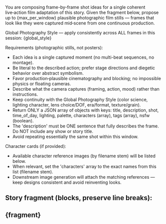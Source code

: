 You are composing frame-by-frame shot ideas for a single coherent live‑action film adaptation of this story. Given the fragment below, propose up to {max_per_window} plausible photographic film stills — frames that look like they were captured mid‑scene from one continuous production.

Global Photography Style — apply consistently across ALL frames in this session:
{global_style}

Requirements (photographic stills, not posters):
- Each idea is a single captured moment (no multi-beat sequences, no montage).
- Be literal to the described action; prefer stage directions and diegetic behavior over abstract symbolism.
- Favor production‑plausible cinematography and blocking; no impossible physics or floating cameras.
- Describe what the camera captures (framing, action, mood) rather than instructions.
- Keep continuity with the Global Photography Style (color science, lighting character, lens choice/DOF, era/format, texture/grain).
- Return ONLY a JSON array of objects with keys: title, description, shot, time_of_day, lighting, palette, characters (array), tags (array), nsfw (boolean).
- The 'description' must be ONE sentence that fully describes the frame. Do NOT include any show or story title.
- Avoid repeating essentially the same shot within this window.

Character cards (if provided):
- Available character reference images (by filename stem) will be listed below.
- When relevant, set the 'characters' array to the exact names from this list (filename stem).
- Downstream image generation will attach the matching references — keep designs consistent and avoid reinventing looks.

Story fragment (blocks, preserve line breaks):
---
{fragment}
---

